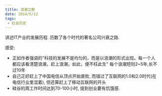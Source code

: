 ```yaml
---
title: 浪潮之巅 
date: 2014/5/12
tags:
 - 社会历史 
---
```


讲述IT产业的发展历程.
历数了各个时代的著名公司兴衰之路.

感受:
* 正如作者强调的"科技的发展不是均匀的，而是以浪潮的形式出现。每一个人都应该看清楚浪潮，赶上浪潮，如此，便不枉此生"
  每个浪潮短则2~5年,长不过10年
* 自己正好赶上了中国电信从顶点开始衰败, 而错过了互联网的1.0和2.0时代(在电信行业里混着), 但还算赶上了移动互联网的开头
* 硅谷的周工作时间达到70-100小时, 提到创业要有饥饿感.